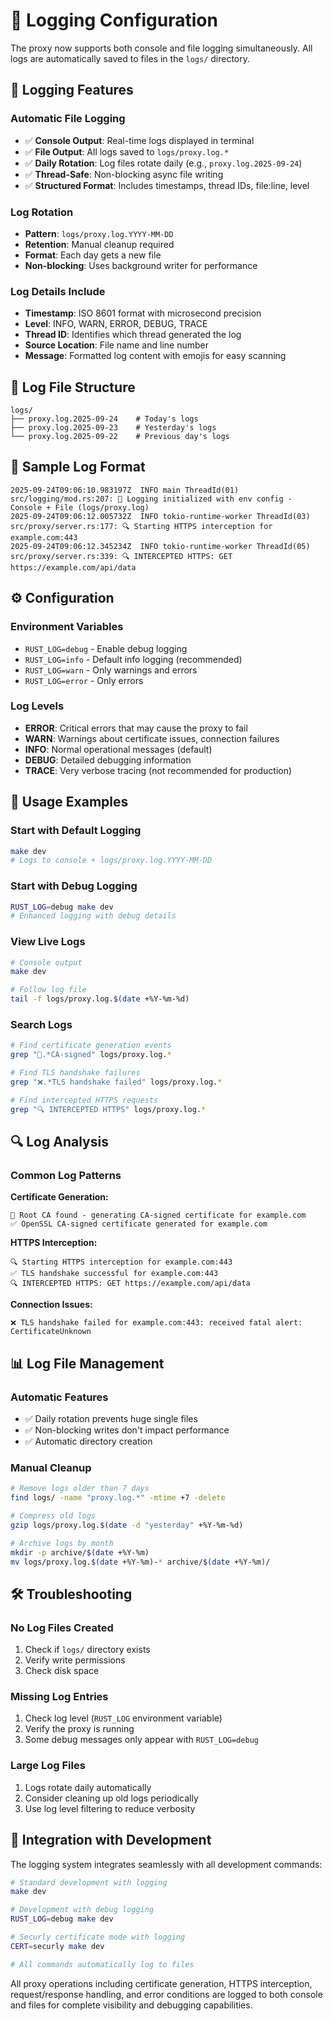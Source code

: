 # 📁 Logging Configuration

The proxy now supports both console and file logging simultaneously. All logs are automatically saved to files in the `logs/` directory.

## 🔧 **Logging Features**

### **Automatic File Logging**
- ✅ **Console Output**: Real-time logs displayed in terminal
- ✅ **File Output**: All logs saved to `logs/proxy.log.*`
- ✅ **Daily Rotation**: Log files rotate daily (e.g., `proxy.log.2025-09-24`)
- ✅ **Thread-Safe**: Non-blocking async file writing
- ✅ **Structured Format**: Includes timestamps, thread IDs, file:line, level

### **Log Rotation**
- **Pattern**: `logs/proxy.log.YYYY-MM-DD`
- **Retention**: Manual cleanup required
- **Format**: Each day gets a new file
- **Non-blocking**: Uses background writer for performance

### **Log Details Include**
- **Timestamp**: ISO 8601 format with microsecond precision
- **Level**: INFO, WARN, ERROR, DEBUG, TRACE
- **Thread ID**: Identifies which thread generated the log
- **Source Location**: File name and line number
- **Message**: Formatted log content with emojis for easy scanning

## 📂 **Log File Structure**

```
logs/
├── proxy.log.2025-09-24    # Today's logs
├── proxy.log.2025-09-23    # Yesterday's logs  
└── proxy.log.2025-09-22    # Previous day's logs
```

## 🎯 **Sample Log Format**

```
2025-09-24T09:06:10.983197Z  INFO main ThreadId(01) src/logging/mod.rs:207: 📁 Logging initialized with env config - Console + File (logs/proxy.log)
2025-09-24T09:06:12.005732Z  INFO tokio-runtime-worker ThreadId(03) src/proxy/server.rs:177: 🔍 Starting HTTPS interception for example.com:443
2025-09-24T09:06:12.345234Z  INFO tokio-runtime-worker ThreadId(05) src/proxy/server.rs:339: 🔍 INTERCEPTED HTTPS: GET https://example.com/api/data
```

## ⚙️ **Configuration**

### **Environment Variables**
- `RUST_LOG=debug` - Enable debug logging
- `RUST_LOG=info` - Default info logging (recommended)
- `RUST_LOG=warn` - Only warnings and errors
- `RUST_LOG=error` - Only errors

### **Log Levels**
- **ERROR**: Critical errors that may cause the proxy to fail
- **WARN**: Warnings about certificate issues, connection failures
- **INFO**: Normal operational messages (default)
- **DEBUG**: Detailed debugging information
- **TRACE**: Very verbose tracing (not recommended for production)

## 🚀 **Usage Examples**

### **Start with Default Logging**
```bash
make dev
# Logs to console + logs/proxy.log.YYYY-MM-DD
```

### **Start with Debug Logging**
```bash
RUST_LOG=debug make dev
# Enhanced logging with debug details
```

### **View Live Logs**
```bash
# Console output
make dev

# Follow log file
tail -f logs/proxy.log.$(date +%Y-%m-%d)
```

### **Search Logs**
```bash
# Find certificate generation events
grep "📜.*CA-signed" logs/proxy.log.*

# Find TLS handshake failures
grep "❌.*TLS handshake failed" logs/proxy.log.*

# Find intercepted HTTPS requests
grep "🔍 INTERCEPTED HTTPS" logs/proxy.log.*
```

## 🔍 **Log Analysis**

### **Common Log Patterns**

**Certificate Generation:**
```
📜 Root CA found - generating CA-signed certificate for example.com
✅ OpenSSL CA-signed certificate generated for example.com
```

**HTTPS Interception:**
```
🔍 Starting HTTPS interception for example.com:443
✅ TLS handshake successful for example.com:443
🔍 INTERCEPTED HTTPS: GET https://example.com/api/data
```

**Connection Issues:**
```
❌ TLS handshake failed for example.com:443: received fatal alert: CertificateUnknown
```

## 📊 **Log File Management**

### **Automatic Features**
- ✅ Daily rotation prevents huge single files
- ✅ Non-blocking writes don't impact performance
- ✅ Automatic directory creation

### **Manual Cleanup**
```bash
# Remove logs older than 7 days
find logs/ -name "proxy.log.*" -mtime +7 -delete

# Compress old logs
gzip logs/proxy.log.$(date -d "yesterday" +%Y-%m-%d)

# Archive logs by month
mkdir -p archive/$(date +%Y-%m)
mv logs/proxy.log.$(date +%Y-%m)-* archive/$(date +%Y-%m)/
```

## 🛠️ **Troubleshooting**

### **No Log Files Created**
1. Check if `logs/` directory exists
2. Verify write permissions
3. Check disk space

### **Missing Log Entries**
1. Check log level (`RUST_LOG` environment variable)
2. Verify the proxy is running
3. Some debug messages only appear with `RUST_LOG=debug`

### **Large Log Files**
1. Logs rotate daily automatically
2. Consider cleaning up old logs periodically
3. Use log level filtering to reduce verbosity

## 🔄 **Integration with Development**

The logging system integrates seamlessly with all development commands:

```bash
# Standard development with logging
make dev

# Development with debug logging
RUST_LOG=debug make dev

# Securly certificate mode with logging
CERT=securly make dev

# All commands automatically log to files
```

All proxy operations including certificate generation, HTTPS interception, request/response handling, and error conditions are logged to both console and files for complete visibility and debugging capabilities.
